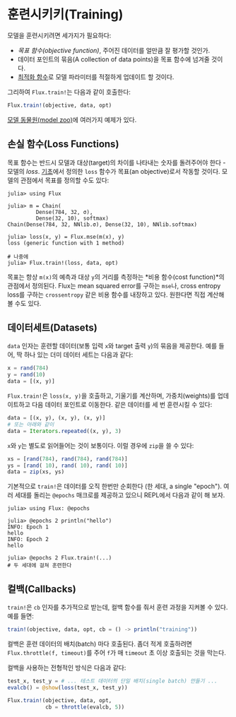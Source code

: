 # 훈련시키키(Training)

모델을 훈련시키려면 세가지가 필요하다:

* *목표 함수(objective function)*, 주어진 데이터를 얼만큼 잘 평가할 것인가.
* 데이터 포인트의 묶음(A collection of data points)을 목표 함수에 넘겨줄 것이다.
* [최적화 함수](optimisers.md)로 모델 파라미터를 적절하게 업데이트 할 것이다.

그리하여 `Flux.train!`는 다음과 같이 호출한다:

```julia
Flux.train!(objective, data, opt)
```

[모델 동물원(model zoo)](https://github.com/FluxML/model-zoo)에 여러가지 예제가 있다.

## 손실 함수(Loss Functions)

목표 함수는 반드시 모델과 대상(target)의 차이를 나타내는 숫자를 돌려주어야 한다 - 모델의 *loss*.
[기초](../models/basics.md)에서 정의한 `loss` 함수가 목표(an objective)로서 작동할 것이다.
모델의 관점에서 목표를 정의할 수도 있다:

```julia-repl
julia> using Flux

julia> m = Chain(
         Dense(784, 32, σ),
         Dense(32, 10), softmax)
Chain(Dense(784, 32, NNlib.σ), Dense(32, 10), NNlib.softmax)

julia> loss(x, y) = Flux.mse(m(x), y)
loss (generic function with 1 method)

# 나중에
julia> Flux.train!(loss, data, opt)
```

목표는 항상 `m(x)`의 예측과 대상 `y`의 거리를 측정하는 *비용 함수(cost function)*의 관점에서 정의된다.
Flux는 mean squared error를 구하는 `mse`나, cross entropy loss를 구하는 `crossentropy` 같은
비용 함수를 내장하고 있다. 원한다면 직접 계산해 볼 수도 있다.

## 데이터세트(Datasets)

`data` 인자는 훈련할 데이터(보통 입력 `x`와 target 출력 `y`)의 묶음을 제공한다.
예를 들어, 딱 하나 있는 더미 데이터 세트는 다음과 같다:

```julia
x = rand(784)
y = rand(10)
data = [(x, y)]
```

`Flux.train!`은 `loss(x, y)`을 호출하고, 기울기를 계산하며,
가중치(weights)를 업데이트하고 다음 데이터 포인트로 이동한다.
같은 데이터를 세 번 훈련시킬 수 있다:

```julia
data = [(x, y), (x, y), (x, y)]
# 또는 아래와 같이
data = Iterators.repeated((x, y), 3)
```

`x`와 `y`는 별도로 읽어들어는 것이 보통이다. 이럴 경우에 `zip`을 쓸 수 있다:

```julia
xs = [rand(784), rand(784), rand(784)]
ys = [rand( 10), rand( 10), rand( 10)]
data = zip(xs, ys)
```

기본적으로 `train!`은 데이터를 오직 한번만 순회한다 (한 세대, a single "epoch").
여러 세대를 돌리는 `@epochs` 매크로를 제공하고 있으니 REPL에서 다음과 같이 해 보자.

```julia-repl
julia> using Flux: @epochs

julia> @epochs 2 println("hello")
INFO: Epoch 1
hello
INFO: Epoch 2
hello

julia> @epochs 2 Flux.train!(...)
# 두 세대에 걸쳐 훈련한다
```

## 컬백(Callbacks)

`train!`은 `cb` 인자를 추가적으로 받는데, 컬백 함수를 줘서 훈련 과정을 지켜볼 수 있다.
예를 들면:

```julia
train!(objective, data, opt, cb = () -> println("training"))
```

컬백은 훈련 데이터의 배치(batch) 마다 호출된다. 좀더 적게 호출하려면
`Flux.throttle(f, timeout)`를 주어 `f`가 매 `timeout` 초 이상 호출되는 것을 막는다.

컬백을 사용하는 전형적인 방식은 다음과 같다:

```julia
test_x, test_y = # ... 테스트 데이터의 단일 배치(single batch) 만들기 ...
evalcb() = @show(loss(test_x, test_y))

Flux.train!(objective, data, opt,
            cb = throttle(evalcb, 5))
```
